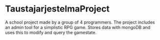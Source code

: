 # TaustajarjestelmaProject

A school project made by a group of 4 programmers. The project includes an admin tool for a simplistic RPG game. Stores data with mongoDB and uses this to modify and query the gamestate.
